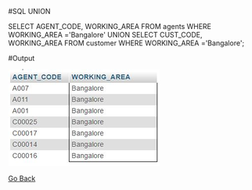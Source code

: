 #SQL UNION

SELECT AGENT_CODE, WORKING_AREA FROM agents WHERE WORKING_AREA ='Bangalore'
UNION
SELECT CUST_CODE, WORKING_AREA FROM customer WHERE WORKING_AREA ='Bangalore'; 

#Output

![](/Results/query1.JPG)

[Go Back](/README.md/)
